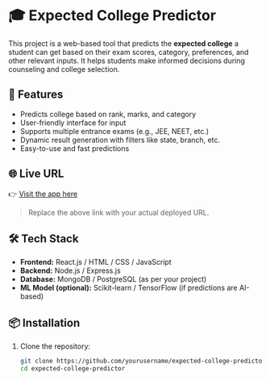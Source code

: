 # 🎓 Expected College Predictor

This project is a web-based tool that predicts the **expected college** a student can get based on their exam scores, category, preferences, and other relevant inputs. It helps students make informed decisions during counseling and college selection.

## 🚀 Features

- Predicts college based on rank, marks, and category
- User-friendly interface for input
- Supports multiple entrance exams (e.g., JEE, NEET, etc.)
- Dynamic result generation with filters like state, branch, etc.
- Easy-to-use and fast predictions

## 🌐 Live URL

👉 [Visit the app here](https://eapcet-college-predictor.netlify.app/)  
> Replace the above link with your actual deployed URL.

## 🛠️ Tech Stack

- **Frontend:** React.js / HTML / CSS / JavaScript
- **Backend:** Node.js / Express.js
- **Database:** MongoDB / PostgreSQL (as per your project)
- **ML Model (optional):** Scikit-learn / TensorFlow (if predictions are AI-based)

## 📦 Installation

1. Clone the repository:

   ```bash
   git clone https://github.com/yourusername/expected-college-predictor.git
   cd expected-college-predictor
